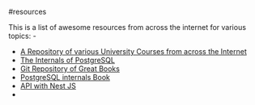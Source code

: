 #resources

This is a list of awesome resources from across the internet for various topics: -

- [A Repository of various University Courses from across the Internet](https://github.com/prakhar1989/awesome-courses)
- [The Internals of PostgreSQL](https://www.interdb.jp/pg/index.html)
- [Git Repository of Great Books](https://github.com/shams-imran/books/tree/master)
- [PostgreSQL internals Book](https://postgrespro.com/community/books/internals)
- [API with Nest JS](https://wanago.io/courses/api-with-nestjs/)
- 